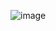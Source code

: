 ![image](https://user-images.githubusercontent.com/13389461/68817970-5e11d000-06be-11ea-85ee-5d2496d14c63.png)
